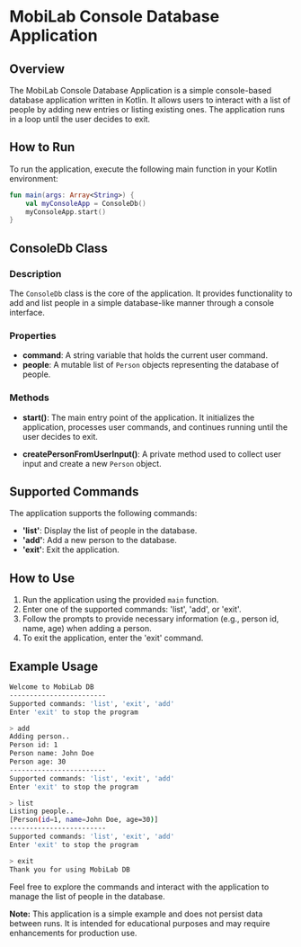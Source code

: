 # MobiLab Console Database Application

## Overview

The MobiLab Console Database Application is a simple console-based database application written in Kotlin. It allows users to interact with a list of people by adding new entries or listing existing ones. The application runs in a loop until the user decides to exit.

## How to Run

To run the application, execute the following main function in your Kotlin environment:

```kotlin
fun main(args: Array<String>) {
    val myConsoleApp = ConsoleDb()
    myConsoleApp.start()
}
```

## ConsoleDb Class

### Description

The `ConsoleDb` class is the core of the application. It provides functionality to add and list people in a simple database-like manner through a console interface.

### Properties

- **command**: A string variable that holds the current user command.
- **people**: A mutable list of `Person` objects representing the database of people.

### Methods

- **start()**: The main entry point of the application. It initializes the application, processes user commands, and continues running until the user decides to exit.

- **createPersonFromUserInput()**: A private method used to collect user input and create a new `Person` object.

## Supported Commands

The application supports the following commands:

- **'list'**: Display the list of people in the database.
- **'add'**: Add a new person to the database.
- **'exit'**: Exit the application.

## How to Use

1. Run the application using the provided `main` function.
2. Enter one of the supported commands: 'list', 'add', or 'exit'.
3. Follow the prompts to provide necessary information (e.g., person id, name, age) when adding a person.
4. To exit the application, enter the 'exit' command.

## Example Usage

```bash
Welcome to MobiLab DB
------------------------
Supported commands: 'list', 'exit', 'add'
Enter 'exit' to stop the program

> add
Adding person..
Person id: 1
Person name: John Doe
Person age: 30
------------------------
Supported commands: 'list', 'exit', 'add'
Enter 'exit' to stop the program

> list
Listing people..
[Person(id=1, name=John Doe, age=30)]
------------------------
Supported commands: 'list', 'exit', 'add'
Enter 'exit' to stop the program

> exit
Thank you for using MobiLab DB
```

Feel free to explore the commands and interact with the application to manage the list of people in the database.

**Note:** This application is a simple example and does not persist data between runs. It is intended for educational purposes and may require enhancements for production use.